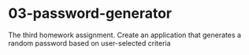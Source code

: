 # 03-password-generator
The third homework assignment. Create an application that generates a random password based on user-selected criteria


